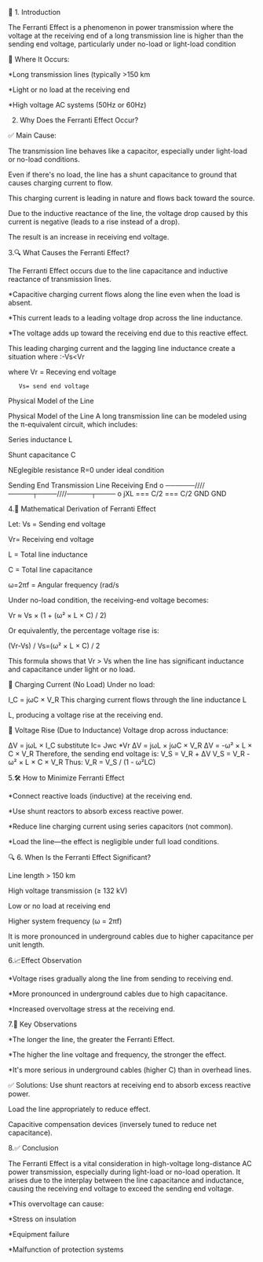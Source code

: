 🧭 1. Introduction

The Ferranti Effect is a phenomenon in power transmission where the voltage at the receiving end of a long transmission line is higher than the sending end voltage, particularly under no-load or light-load condition

📌 Where It Occurs:

*Long transmission lines (typically >150 km


*Light or no load at the receiving end


*High voltage AC systems (50Hz or 60Hz) 


2. Why Does the Ferranti Effect Occur?


✅ Main Cause:

The transmission line behaves like a capacitor, especially under light-load or no-load conditions.


Even if there's no load, the line has a shunt capacitance to ground that causes charging current to flow.


This charging current is leading in nature and flows back toward the source.


Due to the inductive reactance of the line, the voltage drop caused by this current is negative (leads to a rise instead of a drop).


The result is an increase in receiving end voltage.




3.🔍 What Causes the Ferranti Effect?


The Ferranti Effect occurs due to the line capacitance and inductive reactance of transmission lines.


*Capacitive charging current flows along the line even when the load is absent.


*This current leads to a leading voltage drop across the line inductance.


*The voltage adds up toward the receiving end due to this reactive effect.


This leading charging current and the lagging line inductance create a situation where :-Vs<Vr

where
       Vr = Receving end voltage
       
       Vs= send end voltage

 Physical Model of the Line

Physical Model of the Line
A long transmission line can be modeled using the π-equivalent circuit, which includes:

Series inductance L


Shunt capacitance C

NEglegible resistance R=0 under ideal condition 



Sending End                Transmission Line                Receiving End
   o ──────/\/\/\/─────┬────/\/\/\/─────┬──── o
           jXL        === C/2       === C/2
                       GND           GND


4.🧮 Mathematical Derivation of Ferranti Effect

Let:​
Vs  = Sending end voltage


​Vr= Receiving end voltage


L = Total line inductance


C = Total line capacitance


ω=2πf = Angular frequency (rad/s


Under no-load condition, the receiving-end voltage becomes:

Vr ≈ Vs × (1 + (ω² × L × C) / 2)


Or equivalently, the percentage voltage rise is:


(Vr-Vs) / Vs=(ω² × L × C) / 2


This formula shows that Vr > Vs when the line has significant inductance and capacitance under light or no load.

🔹 Charging Current (No Load)
Under no load:

I_C = jωC × V_R
This charging current flows through the line inductance L

L, producing a voltage rise at the receiving end.

🔹 Voltage Rise (Due to Inductance)
Voltage drop across inductance:

ΔV = jωL × I_C
   substitute Ic= Jwc *Vr
ΔV = jωL × jωC × V_R
ΔV = -ω² × L × C × V_R
Therefore, the sending end voltage is:
V_S = V_R + ΔV
V_S = V_R - ω² × L × C × V_R
Thus:
V_R = V_S / (1 - ω²LC)


5.🛠️ How to Minimize Ferranti Effect


*Connect reactive loads (inductive) at the receiving end.


*Use shunt reactors to absorb excess reactive power.


*Reduce line charging current using series capacitors (not common).


*Load the line—the effect is negligible under full load conditions.

🔍 6. When Is the Ferranti Effect Significant?

Line length > 150 km

High voltage transmission (≥ 132 kV)

Low or no load at receiving end

Higher system frequency (ω = 2πf)

It is more pronounced in underground cables due to higher capacitance per unit length.


6.📈Effect Observation

*Voltage rises gradually along the line from sending to receiving end.

*More pronounced in underground cables due to high capacitance.

*Increased overvoltage stress at the receiving end.

7.📌 Key Observations

*The longer the line, the greater the Ferranti Effect.


*The higher the line voltage and frequency, the stronger the effect.


*It's more serious in underground cables (higher C) than in overhead lines.



✅ Solutions:
Use shunt reactors at receiving end to absorb excess reactive power.

Load the line appropriately to reduce effect.

Capacitive compensation devices (inversely tuned to reduce net capacitance).



8.✅ Conclusion

The Ferranti Effect is a vital consideration in high-voltage long-distance AC power transmission, especially during light-load or no-load operation. It arises due to the interplay between the line capacitance and inductance, causing the receiving end voltage to exceed the sending end voltage.


*This overvoltage can cause:

*Stress on insulation

*Equipment failure

*Malfunction of protection systems



